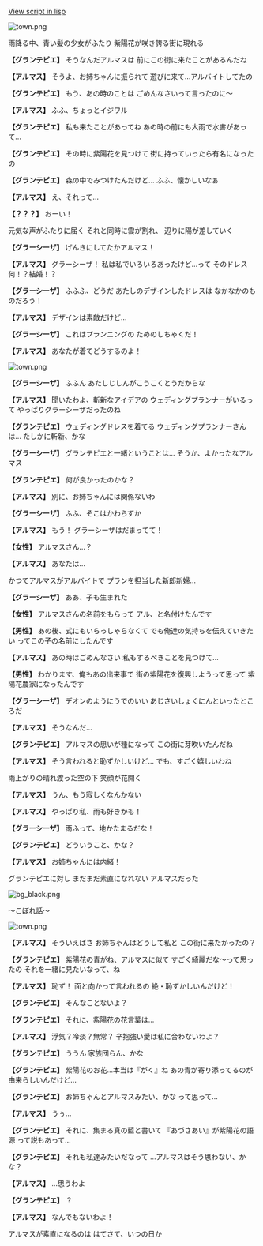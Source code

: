 [View script in lisp](../scripts/202206160.txt)

![town.png](../images/backgrounds/town.png)

雨降る中、青い髪の少女がふたり
紫陽花が咲き誇る街に現れる

**【グランテピエ】**
そうなんだアルマスは
前にこの街に来たことがあるんだね

**【アルマス】**
そうよ、お姉ちゃんに振られて
遊びに来て…アルバイトしてたの

**【グランテピエ】**
もう、あの時のことは
ごめんなさいって言ったのに～

**【アルマス】**
ふふ、ちょっとイジワル

**【グランテピエ】**
私も来たことがあってね
あの時の前にも大雨で水害があって…

**【グランテピエ】**
その時に紫陽花を見つけて
街に持っていったら有名になったの

**【グランテピエ】**
森の中でみつけたんだけど…
ふふ、懐かしいなぁ

**【アルマス】**
え、それって…

**【？？？】**
おーい！

元気な声がふたりに届く
それと同時に雲が割れ、
辺りに陽が差していく

**【グラーシーザ】**
げんきにしてたかアルマス！

**【アルマス】**
グラーシーザ！
私は私でいろいろあったけど…って
そのドレス何！？結婚！？

**【グラーシーザ】**
ふふふ、どうだ
あたしのデザインしたドレスは
なかなかのものだろう！

**【アルマス】**
デザインは素敵だけど…

**【グラーシーザ】**
これはプランニングの
ためのしちゃくだ！

**【アルマス】**
あなたが着てどうするのよ！

![town.png](../images/backgrounds/town.png)

**【グラーシーザ】**
ふふん
あたしじしんがこうこくとうだからな

**【アルマス】**
聞いたわよ、斬新なアイデアの
ウェディングプランナーがいるって
やっぱりグラーシーザだったのね

**【グランテピエ】**
ウェディングドレスを着てる
ウェディングプランナーさんは…
たしかに斬新、かな

**【グラーシーザ】**
グランテピエと一緒ということは…
そうか、よかったなアルマス

**【グランテピエ】**
何が良かったのかな？

**【アルマス】**
別に、お姉ちゃんには関係ないわ

**【グラーシーザ】**
ふふ、そこはかわらずか

**【アルマス】**
もう！
グラーシーザはだまってて！

**【女性】**
アルマスさん…？

**【アルマス】**
あなたは…

かつてアルマスがアルバイトで
プランを担当した新郎新婦…

**【グラーシーザ】**
ああ、子も生まれた

**【女性】**
アルマスさんの名前をもらって
アル、と名付けたんです

**【男性】**
あの後、式にもいらっしゃらなくて
でも俺達の気持ちを伝えていきたい
ってこの子の名前にしたんです

**【アルマス】**
あの時はごめんなさい
私もするべきことを見つけて…

**【男性】**
わかります、俺もあの出来事で
街の紫陽花を復興しようって思って
紫陽花農家になったんです

**【グラーシーザ】**
デオンのようにうでのいい
あじさいしょくにんといったところだ

**【アルマス】**
そうなんだ…

**【グランテピエ】**
アルマスの思いが種になって
この街に芽吹いたんだね

**【アルマス】**
そう言われると恥ずかしいけど…
でも、すごく嬉しいわね

雨上がりの晴れ渡った空の下
笑顔が花開く

**【アルマス】**
うん、もう寂しくなんかない

**【アルマス】**
やっぱり私、雨も好きかも！

**【グラーシーザ】**
雨ふって、地かたまるだな！

**【グランテピエ】**
どういうこと、かな？

**【アルマス】**
お姉ちゃんには内緒！

グランテピエに対し
まだまだ素直になれない
アルマスだった

![bg_black.png](../images/backgrounds/bg_black.png)

～こぼれ話～

![town.png](../images/backgrounds/town.png)

**【アルマス】**
そういえばさ
お姉ちゃんはどうして私と
この街に来たかったの？

**【グランテピエ】**
紫陽花の青がね、アルマスに似て
すごく綺麗だな～って思ったの
それを一緒に見たいなって、ね

**【アルマス】**
恥ず！
面と向かって言われるの
絶・恥ずかしいんだけど！

**【グランテピエ】**
そんなことないよ？

**【グランテピエ】**
それに、紫陽花の花言葉は…

**【アルマス】**
浮気？冷淡？無常？
辛抱強い愛は私に合わないわよ？

**【グランテピエ】**
ううん
家族団らん、かな

**【グランテピエ】**
紫陽花のお花…本当は『がく』ね
あの青が寄り添ってるのが
由来らしいんだけど…

**【グランテピエ】**
お姉ちゃんとアルマスみたい、かな
って思って…

**【アルマス】**
うぅ…

**【グランテピエ】**
それに、集まる真の藍と書いて
『あづさあい』が紫陽花の語源
って説もあって…

**【グランテピエ】**
それも私達みたいだなって
…アルマスはそう思わない、かな？

**【アルマス】**
…思うわよ

**【グランテピエ】**
？

**【アルマス】**
なんでもないわよ！

アルマスが素直になるのは
はてさて、いつの日か

